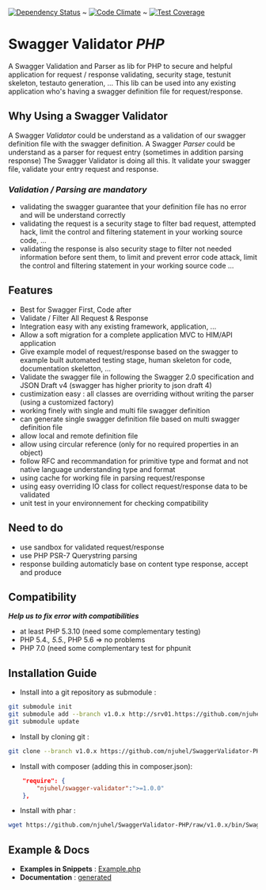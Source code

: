 [![Dependency Status](https://gemnasium.com/badges/103bbb652356914f092036025f0d5922.svg)](https://gemnasium.com/af3a2a2213b87f7bbd238a5f1303a2aa)  ~  [![Code Climate](https://codeclimate.com/github/njuhel/SwaggerValidator-PHP/badges/gpa.svg)](https://codeclimate.com/github/njuhel/SwaggerValidator-PHP)  ~  [![Test Coverage](https://codeclimate.com/github/njuhel/SwaggerValidator-PHP/badges/coverage.svg)](https://codeclimate.com/github/njuhel/SwaggerValidator-PHP/coverage)

# **Swagger Validator _PHP_**

A Swagger Validation and Parser as lib for PHP to secure and helpful application for request / response validating, 
security stage, testunit skeleton, testauto generation, ... This lib can be used into any existing application who's 
having a swagger definition file for request/response.

## **Why Using a Swagger Validator**
A Swagger *Validator* could be understand as a validation of our swagger definition file with the swagger definition. 
A Swagger *Parser* could be understand as a parser for request entry (sometimes in addition parsing response)
The Swagger Validator is doing all this. It validate your swagger file, validate your entry request and response.

### _Validation / Parsing are mandatory_
  - validating the swagger guarantee that your definition file has no error and will be understand correctly
  - validating the request is a security stage to filter bad request, attempted hack, limit the control and 
    filtering statement in your working source code, ...
  - validating the response is also security stage to filter not needed information before sent them, to 
    limit and prevent error code attack, limit the control and filtering statement in your working source code
    ...

## **Features**
  - Best for Swagger First, Code after
  - Validate / Filter All Request & Response
  - Integration easy with any existing framework, application, ...
  - Allow a soft migration for a complete application MVC to HIM/API application
  - Give example model of request/response based on the swagger to example built automated testing stage, human skeleton for code, documentation skeletton, ...
  - Validate the swagger file in following the Swagger 2.0 specification and JSON Draft v4 (swagger has higher priority to json draft 4)
  - custimization easy : all classes are overriding without writing the parser (using a customized factory)
  - working finely with single and multi file swagger definition
  - can generate single swagger definition file based on multi swagger definition file
  - allow local and remote definition file
  - allow using circular reference (only for no required properties in an object)
  - follow RFC and recommandation for primitive type and format and not native language understanding type and format
  - using cache for working file in parsing request/response
  - using easy overriding IO class for collect request/response data to be validated
  - unit test in your environnement for checking compatibility

## **Need to do**
  - use sandbox for validated request/response
  - use PHP PSR-7 Querystring parsing
  - response building automaticly base on content type response, accept and produce

## **Compatibility**
  **_Help us to fix error with compatibilities_**
  - at least PHP 5.3.10 (need some complementary testing)
  - PHP 5.4.*, 5.5.*, PHP 5.6 => no problems
  - PHP 7.0 (need some complementary test for phpunit 

  
## **Installation Guide**
- Install into a git repository as submodule : 
```sh
git submodule init
git submodule add --branch v1.0.x http://srv01.https://github.com/njuhel/SwaggerValidator-PHP src/lib/SwaggerValidator
git submodule update
```

- Install by cloning git : 
```sh
git clone --branch v1.0.x https://github.com/njuhel/SwaggerValidator-PHP SwaggerValidator
```

- Install with composer (adding this in composer.json): 
```json
    "require": {
        "njuhel/swagger-validator":">=1.0.0"
    },
```

- Install with phar : 
```sh
wget https://github.com/njuhel/SwaggerValidator-PHP/raw/v1.0.x/bin/SwaggerValidator.phar 
```

  
## **Example & Docs**
 - **Examples in Snippets** : [Example.php](https://github.com/njuhel/SwaggerValidator-PHP/blob/v1.0.x/src/SwaggerValidator/Example.php) 
 - **Documentation** : [generated](https://github.com/njuhel/SwaggerValidator-PHP/blob/v1.0.x/doc/README.md)


